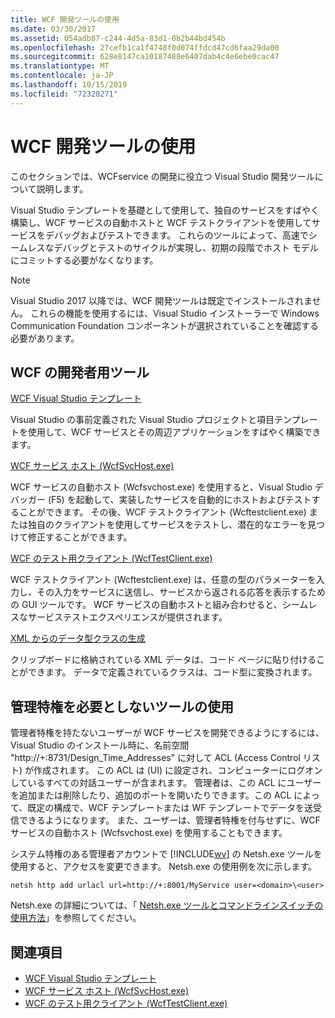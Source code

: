 ```yaml
---
title: WCF 開発ツールの使用
ms.date: 03/30/2017
ms.assetid: 054adb87-c244-4d5a-83d1-0b2b44bd454b
ms.openlocfilehash: 27cefb1ca1f4748f0d074ffdcd47cd6faa29da00
ms.sourcegitcommit: 628e8147ca10187488e6407dab4c4e6ebe0cac47
ms.translationtype: MT
ms.contentlocale: ja-JP
ms.lasthandoff: 10/15/2019
ms.locfileid: "72320271"
---
```

# <a name="using-the-wcf-development-tools"></a>WCF 開発ツールの使用
このセクションでは、WCFservice の開発に役立つ Visual Studio 開発ツールについて説明します。  
  
 Visual Studio テンプレートを基礎として使用して、独自のサービスをすばやく構築し、WCF サービスの自動ホストと WCF テストクライアントを使用してサービスをデバッグおよびテストできます。 これらのツールによって、高速でシームレスなデバッグとテストのサイクルが実現し、初期の段階でホスト モデルにコミットする必要がなくなります。  
 
 > [!NOTE]
 > Visual Studio 2017 以降では、WCF 開発ツールは既定でインストールされません。 これらの機能を使用するには、Visual Studio インストーラーで Windows Communication Foundation コンポーネントが選択されていることを確認する必要があります。
  
## <a name="the-wcf-developer-tools"></a>WCF の開発者用ツール  
 [WCF Visual Studio テンプレート](wcf-vs-templates.md)  
  
 Visual Studio の事前定義された Visual Studio プロジェクトと項目テンプレートを使用して、WCF サービスとその周辺アプリケーションをすばやく構築できます。  
  
 [WCF サービス ホスト (WcfSvcHost.exe)](wcf-service-host-wcfsvchost-exe.md)  
  
 WCF サービスの自動ホスト (Wcfsvchost.exe) を使用すると、Visual Studio デバッガー (F5) を起動して、実装したサービスを自動的にホストおよびテストすることができます。 その後、WCF テストクライアント (Wcftestclient.exe) または独自のクライアントを使用してサービスをテストし、潜在的なエラーを見つけて修正することができます。  
  
 [WCF のテスト用クライアント (WcfTestClient.exe)](wcf-test-client-wcftestclient-exe.md)  
  
 WCF テストクライアント (Wcftestclient.exe) は、任意の型のパラメーターを入力し、その入力をサービスに送信し、サービスから返される応答を表示するための GUI ツールです。 WCF サービスの自動ホストと組み合わせると、シームレスなサービステストエクスペリエンスが提供されます。  
  
 [XML からのデータ型クラスの生成](generating-data-type-classes-from-xml.md)  
  
 クリップボードに格納されている XML データは、コード ページに貼り付けることができます。 データで定義されているクラスは、コード型に変換されます。  
  
## <a name="using-the-tools-without-administrator-privilege"></a>管理特権を必要としないツールの使用  
 管理者特権を持たないユーザーが WCF サービスを開発できるようにするには、Visual Studio のインストール時に、名前空間 "http://+:8731/Design_Time_Addresses" に対して ACL (Access Control リスト) が作成されます。 この ACL は (UI) に設定され、コンピューターにログオンしているすべての対話ユーザーが含まれます。 管理者は、この ACL にユーザーを追加または削除したり、追加のポートを開いたりできます。この ACL によって、既定の構成で、WCF テンプレートまたは WF テンプレートでデータを送受信できるようになります。 また、ユーザーは、管理者特権を付与せずに、WCF サービスの自動ホスト (Wcfsvchost.exe) を使用することもできます。  
  
 システム特権のある管理者アカウントで [!INCLUDE[wv](../../../includes/wv-md.md)] の Netsh.exe ツールを使用すると、アクセスを変更できます。 Netsh.exe の使用例を次に示します。  
  
```  
netsh http add urlacl url=http://+:8001/MyService user=<domain>\<user>  
```  
  
 Netsh.exe の詳細については、「 [Netsh.exe ツールとコマンドラインスイッチの使用方法](https://go.microsoft.com/fwlink/?LinkId=97877)」を参照してください。  
  
## <a name="see-also"></a>関連項目

- [WCF Visual Studio テンプレート](wcf-vs-templates.md)
- [WCF サービス ホスト (WcfSvcHost.exe)](wcf-service-host-wcfsvchost-exe.md)
- [WCF のテスト用クライアント (WcfTestClient.exe)](wcf-test-client-wcftestclient-exe.md)
